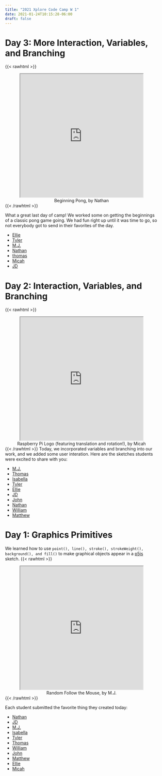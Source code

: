 ```yaml
---
title: "2021 Xplore Code Camp W 1"
date: 2021-01-24T10:15:28-06:00
draft: false
---
```

# Day 3: More Interaction, Variables, and Branching

{{< rawhtml >}}
<center>
<iframe width=405 height= 405 src="https://editor.p5js.org/nateboi/embed/iw3quk5iP"></iframe><br>
<caption>Beginning Pong, by Nathan </caption>
</center>
{{< /rawhtml >}}

What a great last day of camp! We worked some on getting the beginnings of a classic pong game going. We had fun right up until it was time to go, so not everybody got to send in their favorites of the day. 

- [Ellie](https://editor.p5js.org/Ellie327/sketches/NjPNzeDRk)
- [Tyler](https://editor.p5js.org/tyler.jordan/present/FUznz-ZEa)
- [M.J.](https://editor.p5js.org/brannonm2027/present/lI-euoXG-)
- [Nathan](https://editor.p5js.org/nateboi/present/iw3quk5iP)
- [thomas](https://editor.p5js.org/youngt2026/present/ePsuI9cca)
- [Micah](https://editor.p5js.org/pricem2027/sketches/TomInW0DE)
- [JD](https://editor.p5js.org/JackLee/present/vHV6RisGZ)


# Day 2: Interaction, Variables, and Branching

{{< rawhtml >}}
<center>
<iframe width=405 height= 405 src="https://editor.p5js.org/pricem2027/embed/hGt-gpuZ-"></iframe><br>
<caption>Raspberry Pi Logo (featuring translation and rotation!), by Micah  </caption>
</center>
{{< /rawhtml >}}
Today, we incorporated variables and branching into our work, and we added some user interation. Here are the sketches students were excited to share with you:

- [M.J.](https://editor.p5js.org/brannonm2027/present/87IyqA-Fe)
- [Thomas](https://editor.p5js.org/youngt2026/present/1GfCs2YHe)
- [Isabella](https://editor.p5js.org/jacksoni2029/present/BuFaYTJRh)
- [Tyler](https://editor.p5js.org/tyler.jordan/present/WesdSWcL7)
- [Ellie](https://editor.p5js.org/Ellie327/sketches/TxGu6RT2y)
- [JD](https://editor.p5js.org/JackLee/present/4EXbw6h9W)
- [John](https://editor.p5js.org/John.S/embed/2h6tNz9ud)
- [Nathan](https://editor.p5js.org/nateboi/present/PQirIIxGP)
- [William](https://editor.p5js.org/beckerw2029/present/to3VFyCV_)
- [Matthew](https://editor.p5js.org/phitaylr/present/38IhSHLGg)

# Day 1: Graphics Primitives

We learned how to use `point(), line(), stroke(), strokeWeight(), background(), and fill()` to make graphical objects appear in a [p5js](https://p5js.org) sketch. 
{{< rawhtml >}}
<center>
<iframe width=405 height= 405 src="https://editor.p5js.org/brannonm2027/embed/QfZRdfOyU"></iframe><br>
<caption>Random Follow the Mouse, by M.J.  </caption>
</center>
{{< /rawhtml >}}

Each student submitted the favorite thing they created today:
- [Nathan](https://editor.p5js.org/nateboi/present/_W0ub768X)
- [JD](https://editor.p5js.org/JackLee/present/MeqWCZyCp)
- [M.J.](https://editor.p5js.org/brannonm2027/present/QfZRdfOyU)
- [Isabella](https://editor.p5js.org/jacksoni2029/present/0F7K1TE52)
- [Tyler](https://editor.p5js.org/tyler.jordan/present/qJKxs24XP)
- [Thomas](https://editor.p5js.org/youngt2026/present/IqAJBKwcZ)
- [William](https://editor.p5js.org/beckerw2029/present/NsqLyEsbk)
- [John](https://editor.p5js.org/John.S/sketches/V5FVJQa_u)
- [Matthew](https://editor.p5js.org/nich49447/present/va5isS27q)
- [Ellie](https://editor.p5js.org/Ellie327/present/4uzW13EXB)
- [Micah](https://editor.p5js.org/pricem2027/present/Ewitif8MU)